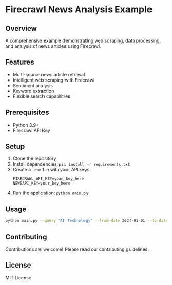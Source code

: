 # Firecrawl News Analysis Example

## Overview
A comprehensive example demonstrating web scraping, data processing, and analysis of news articles using Firecrawl.

## Features
- Multi-source news article retrieval
- Intelligent web scraping with Firecrawl
- Sentiment analysis
- Keyword extraction
- Flexible search capabilities

## Prerequisites
- Python 3.9+
- Firecrawl API Key

## Setup
1. Clone the repository
2. Install dependencies: `pip install -r requirements.txt`
3. Create a `.env` file with your API keys:
   ```
   FIRECRAWL_API_KEY=your_key_here
   NEWSAPI_KEY=your_key_here
   ```
4. Run the application: `python main.py`

## Usage
```bash
python main.py --query "AI Technology" --from-date 2024-01-01 --to-date 2024-02-01
```

## Contributing
Contributions are welcome! Please read our contributing guidelines.

## License
MIT License